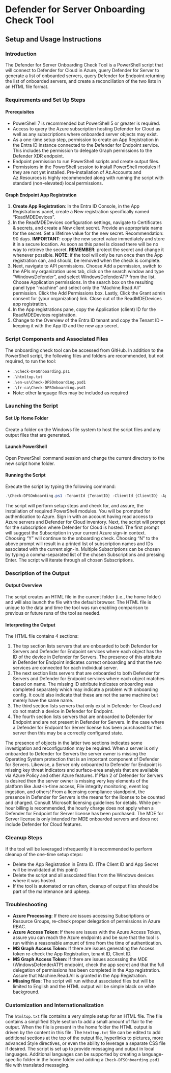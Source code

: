 # Defender for Server Onboarding Check Tool

## Setup and Usage Instructions

### Introduction
The Defender for Server Onboarding Check Tool is a PowerShell script that will connect to Defender for Cloud in Azure, query Defender for Server to generate a list of onboarded servers, query Defender for Endpoint returning the list of onboarded servers, and create a reconciliation of the two lists in an HTML file format.

### Requirements and Set Up Steps

#### Prerequisites
- PowerShell 7 is recommended but PowerShell 5 or greater is required.
- Access to query the Azure subscription hosting Defender for Cloud as well as any subscriptions where onboarded server objects may exist.
- As a one-time setup step, permission to create an App Registration in the Entra ID instance connected to the Defender for Endpoint service. This includes the permission to delegate Graph permissions to the Defender XDR endpoint.
- Endpoint permission to run PowerShell scripts and create output files.
- Permissions in the PowerShell session to install PowerShell modules if they are not yet installed. Pre-installation of Az.Accounts and Az.Resources is highly recommended along with running the script with standard (non-elevated) local permissions.

#### Graph Endpoint App Registration
1. **Create App Registration**: In the Entra ID Console, in the App Registrations panel, create a New registration specifically named “ReadMDEDevices”.
2. In the ReadMDEDevices configuration settings, navigate to Certificates & secrets, and create a New client secret. Provide an appropriate name for the secret. Set a lifetime value for the new secret. Recommendation: 90 days. **IMPORTANT**: copy the new secret value immediately and store it in a secure location. As soon as this panel is closed there will be no way to retrieve the secret. **REMEMBER**: protect the secret and change it whenever possible. **NOTE**: if the tool will only be run once then the App registration can, and should, be removed when the check is complete.
3. Next, navigate to API permissions. Choose Add a permission, switch to the APIs my organization uses tab, click on the search window and type “WindowsDefender”, and select WindowsDefenderATP from the list. Choose Application permissions. In the search box on the resulting panel type “machine” and select only the “Machine.Read.All” permission. Click the Add Permissions box. Lastly, Click the Grant admin consent for {your organization} link. Close out of the ReadMDEDevices app registration.
4. In the App registrations pane, copy the Application (client) ID for the ReadMDEDevices registration.
5. Change to the Overview of the Entra ID tenant and copy the Tenant ID – keeping it with the App ID and the new app secret.

### Script Components and Associated Files
The onboarding check tool can be accessed from GitHub. In addition to the PowerShell script, the following files and folders are recommended, but not required, to run the tool:
- `.\Check-DFSOnboarding.ps1`
- `.\htmltop.txt`
- `.\en-us\Check-DFSOnboarding.psd1`
- `.\fr-ca\Check-DFSOnboarding.psd1`
- Note: other language files may be included as required

### Launching the Script

#### Set Up Home Folder
Create a folder on the Windows file system to host the script files and any output files that are generated.

#### Launch PowerShell
Open PowerShell command session and change the current directory to the new script home folder.

#### Running the Script
Execute the script by typing the following command:
```powershell
.\Check-DFSOnboarding.ps1 -TenantId {TenantID} -ClientId {ClientID} -AppSecret {YourSecret}
```
The script will perform setup steps and check for, and assure, the installation of required PowerShell modules. You will be prompted for authentication to Azure. Sign in with an account having read access to Azure servers and Defender for Cloud inventory. Next, the script will prompt for the subscription where Defender for Cloud is hosted. The first prompt will suggest the Subscription in your current Azure sign-in context. Choosing “Y” will continue to the onboarding check. Choosing “N” to the above prompt will result in a printed list of subscription names and IDs associated with the current sign-in. Multiple Subscriptions can be chosen by typing a comma-separated list of the chosen Subscriptions and pressing Enter. The script will iterate through all chosen Subscriptions.

### Description of the Output

#### Output Overview
The script creates an HTML file in the current folder (i.e., the home folder) and will also launch the file with the default browser. The HTML file is unique to the data and time the tool was run enabling comparison to previous or future runs of the tool as needed.

#### Interpreting the Output
The HTML file contains 4 sections:
1. The top section lists servers that are onboarded to both Defender for Servers and Defender for Endpoint services where each object has the ID of the device in Defender for Servers. The presence of this attribute in Defender for Endpoint indicates correct onboarding and that the two services are connected for each individual server.
2. The next section lists servers that are onboarded to both Defender for Servers and Defender for Endpoint services where each object matches based on name. The missing ID attribute  indicates onboarding was completed separately which may indicate a problem with onboarding config. It could also indicate that these are not the same machine but merely have the same name.
3. The third section lists servers that only exist in Defender for Cloud and do not match a device in Defender for Endpoint.
4. The fourth section lists servers that are onboarded to Defender for Endpoint and are not present in Defender for Servers. In the case where a Defender for Endpoint for Server license has been purchased for this server then this may be a correctly configured state.

The presence of objects in the latter two sections indicates some investigation and reconfiguration may be required. When a server is only onboarded to Defender for Servers the server owner is missing the Operating System protection that is an important component of Defender for Servers. Likewise, a Server only onboarded to Defender for Endpoint is missing key threat indicators and surface-area analysis that are available via Azure Policy and other Azure features. If Plan 2 of Defender for Servers is desired then the server owner is missing very key elements of the platform like Just-in-time access, File integrity monitoring, event log ingestion, and others! From a licensing compliance standpoint, the presence in Defender for Servers is the means for the license to be counted and charged. Consult Microsoft licensing guidelines for details. While per-hour billing is recommended, the hourly charge does not apply when a Defender for Endpoint for Server license has been purchased. The MDE for Server license is only intended for MDE onboarded servers and does not include Defender for Cloud features.

### Cleanup Steps
If the tool will be leveraged infrequently it is recommended to perform cleanup of the one-time setup steps:
- Delete the App Registration in Entra ID. (The Client ID and App Secret will be invalidated at this point)
- Delete the script and all associated files from the Windows devices where it was hosted.
- If the tool is automated or run often, cleanup of output files should be part of the maintenance and upkeep.

### Troubleshooting
- **Azure Processing**: If there are issues accessing Subscriptions or Resource Groups, re-check proper delegation of permissions in Azure RBAC.
- **Azure Access Token**: If there are issues with the Azure Access Token, assure you can reach the Azure endpoints and be sure that the tool is run within a reasonable amount of time from the time of authentication.
- **MS Graph Access Token**: If there are issues generating the Access token re-check the App Registration, tenant ID, Client ID.
- **MS Graph Access Token**: If there are issues accessing the MDE (WindowsDefenderATP) endpoint, check the app secret and that the full delegation of permissions has been completed in the App registration. Assure that Machine.Read.All is granted in the App Registration.
- **Missing files**: The script will run without associated files but will be limited to English and the HTML output will be simple black on white background.

### Customization and Internationalization
The `htmltop.txt` file contains a very simple setup for an HTML file. The file contains a simplified Style section to add a small amount of flair to the output. When the file is present in the home folder the HTML output is driven by the content in this file. The `htmltop.txt` file can be edited to add additional sections at the top of the output file, hyperlinks to pictures, more advanced Style directives, or even the ability to leverage a separate CSS file if desired. The script is set up to provide messaging and output in local languages. Additional languages can be supported by creating a language-specific folder in the home folder and adding a `Check-DFSOnboarding.psd1` file with translated messaging.
```
